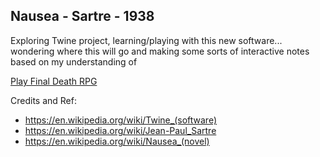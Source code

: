 ## Nausea - Sartre - 1938


Exploring Twine project, learning/playing with this new software... wondering where this will go and making some sorts of interactive notes based on my understanding of 

[Play Final Death RPG](https://dgapitts.github.io/nausea/)


Credits and Ref:
* https://en.wikipedia.org/wiki/Twine_(software) 
* https://en.wikipedia.org/wiki/Jean-Paul_Sartre
* https://en.wikipedia.org/wiki/Nausea_(novel)
